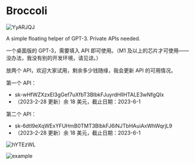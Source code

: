 # Broccoli
![YyARJQJ](https://i.imgur.com/YyARJQJ.png)

A simple floating helper of GPT-3. Private APIs needed.

一个桌面版的 GPT-3，需要填入 API 即可使用。（M1 及以上的芯片才可使用——没办法，我没有别的开发环境，请见谅。）

放两个 API，欢迎大家试用，剩余多少钱随缘，我会更新 API 的可用情况。

第一个 API：

- 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
- （2023-2-28 更新）余 18 美元，截止日期：2023-6-1

第二个 API：

- 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
- （2023-2-28 更新）余 18 美元，截止日期：2023-6-1

![hYTEzWL](https://i.imgur.com/hYTEzWL.png)

![example](https://github.com/Ryan-the-hito/Broccoli/blob/main/img/My%20Movie%203.gif)
